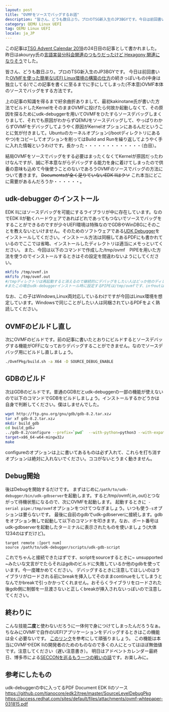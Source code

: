 ```yaml
---
layout: post
title: "OVMFをソースでバッグするお話"
description: "皆さん、どうも数日ぶり。プロのTSG新入生のJP3BGYです。今日は前回書いたOVMFを使った簡単なUEFI Linux環境の構築の仕方の続きっぽいもの(中身は独立してる)でこの記事を書くに至るまでに手にしてしまった(不本意)OVMF本体のソースでバッグをする方法です。"
category: QEMU Linux UEFI
tag: QEMU Linux UEFI
locale: ja_JP
---
```


この記事は[TSG Advent Calendar 2018](https://adventar.org/calendars/3450)の24日目の記事として書かれました。
昨日はakouryy氏の[言語実装分科会関連のつもりだったけど Hexagony 関連になりそう](http://akouryy.hatenablog.jp/entry/hexagony/converter-1)でした。

皆さん、どうも数日ぶり。プロのTSG新入生のJP3BGYです。
今日は前回書いた[OVMFを使った簡単なUEFI Linux環境の構築の仕方](https://jp3bgy.github.io/blog/qemu%20linux%20uefi/2018/12/18/Run-Linux-on-QEMU-Easily.html)の続きっぽいもの(中身は独立してる)でこの記事を書くに至るまでに手にしてしまった(不本意)OVMF本体のソースでバッグをする方法です。

上の記事の知識を得るまで紆余曲折ありまして、最初kakinotane氏が書いた方法でビルドしたKernelをそのままOVMFに投げたら何故か起動しなくて、その原因を探るためにudk-debuggerを用いてOVMFをひたすらソースデバッグしまくりまして、それでも原因がわからずQEMUをソースデバッグして、やっぱりわからずOVMFをデバッグしてようやく原因がKernelオプションにあるんだということに気が付きまして。Ubuntuのカーネルオプション(/bootディレクトリにあるやつ)をコピーしてオプションを削ってはBuild and Runを繰り返してようやく手に入れた情報というわけです。長かった・・・・・・・・・・・・・（白目）。

結局OVMFをソースでバッグをする必要はまったくなくてKernelが原因だったわけなんですが、誠に不本意ながらデバッグする能力を身に着けてしまったので供養の意味も込めて今後使うことのないであろうOVMFのソースでバッグの方法について書きます。 ~~Documentsが全く足りていないEDK IIはクソ~~ これ本当にどこに需要があるんだろうか・・・・・・。

## udk-debugger のインストール

EDK IIにはソースデバッグを可能にするライブラリが中に存在しています。なのでEDK IIが動くハードウェアであればどれであってもつないでソースでバッグをすることができるのですが少々UEFI環境は特殊なのでGDBやWinDBGにそのことを教えないといけません。そのためのソフトウェアである[UDK Debugger](https://firmware.intel.com/develop/intel-uefi-tools-and-utilities/intel-uefi-development-kit-debugger-tool)をインストールしてください。インストール方法は同梱してあるPDFにも書かれているのでここでは省略、インストールしたディレクトリは適当にメモっといてください。
また、今回は以下のコマンドで作成した/tmp/ovmf　PIPEを用いた方法を使うのでインストールするときはその設定を間違わないようにしてください。
```bash
mkfifo /tmp/ovmf.in
mkfifo /tmp/ovmf.out
#/tmpディレクトリは再起動すると消えるので継続的にデバッグをしたい人はどっか他のディレクトリを指定しましょう
#またこの場合udk-debuggerインストール時に設定するPIPEは/tmp/ovmfです、inやoutはつけないよう注意してください
```
なお、この子はWindows,Linux両対応しているわけですが今回はLinux環境を想定しています。Windowsで同じことがしたい人は同梱されているPDFをよく熟読してください。

## OVMFのビルドし直し

次にOVMFのビルドです。前の記事に書いたとおりにビルドするとソースデバッグする機能がOFFになっておりデバッグすることができません。なのでソースデバッグ用にビルドし直しましょう。
```bash
./OvmfPkg/build.sh -a X64 -D SOURCE_DEBUG_ENABLE
```

## GDBのビルド

次はGDBのビルドです。普通のGDBだとudk-debuggerの一部の機能が使えないので以下のコマンドでGDBをビルドしましょう。インストールするかどうかは自身で判断してください。僕はしませんでした。
```bash
wget http://ftp.gnu.org/gnu/gdb/gdb-8.2.tar.xz↲                           
tar xf gdb-8.2.tar.xz↲                                                    
mkdir build_gdb
cd build_gdb↲                                                             
../gdb-8.2/configure --prefix=`pwd`  --with-python=python3 --with-expat --
target=x86_64-w64-mingw32↲                                                
make 
```
configureのオプションは上に書いてあるものは必ず入れて、これらを打ち消すオプションは絶対に入れないでください。ココがないとうまく動きません。

## Debug開始

後はDebugを開始するだけです。
まずはじめに```/path/to/udk-debugger/bin/udk-gdbserver```を起動します。すると/tmp/ovmf{.in,.out}とつながって待機状態になるので、次にOVMFを起動します。
起動するときに``` -serial pipe:/tmp/ovmf```オプションをつけてつなぎましょう。いつも使う```-s```オプションは要らないです。
最後に自前のgdbでudk-gdbserverに接続します。gdbをオプション無しで起動して以下のコマンドを叩きます。なお、ポート番号はudk-gdbserverを起動したターミナルに表示されたものを使いましょう(大体1234のはずだけど)。
```
target remote :[port num]
source /path/to/udk-debugger/scripts/udk-gdb-script
```
これでちゃんと接続できたはずです、scriptをsourceするときに~ unsupported ~みたいな文言がでたらそれはgdbのビルドに失敗しているか他のgdbを使っています。今一度確かめてください。
デバッグするときに注意してほしいのはライブラリがロードされる前にbreakを挿入してそのままcontinueをしてしまうとなんでかbreakで引っかかってくれません。おそらくライブラリをロードされた後gdb側に制御を一旦渡さないと正しくbreakが挿入されないっぽいので注意してください。

## 終わりに

こんな技能**二度**と使わないだろうに一体何で身につけてしまったんだろうなぁ。
ちなみにOVMFで自作のUEFIアプリケーションをデバッグするときはこの機能は全く必要ないです。
[このリンク](https://github.com/tianocore/tianocore.github.io/wiki/How-to-debug-OVMF-with-QEMU-using-GDB)を参考にして頑張りましょう。
この機能は本当にOVMFやEDK IIの開発者のためのものなので多くの人にとってはほぼ無価値です。注意してください（遅い注意書き）。
明日はアドベントカレンダー最終日、博多市による[SECCONを巡るもう一つの戦いの話]()です。お楽しみに。

## 参考にしたもの

udk-debuggerの中に入ってるPDF Document
EDK IIのソース
https://github.com/tianocore/edk2/tree/master/SourceLevelDebugPkg
https://access.redhat.com/sites/default/files/attachments/ovmf-whtepaper-031815.pdf
